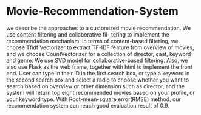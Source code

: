 # Movie-Recommendation-System

we describe the approaches to a customized movie recommendation. We use content filtering and collaborative fil- tering to implement the recommendation mechanism. In terms of content-based filtering, we choose Tfidf Vectorizer to extract TF-IDF feature from overview of movies, and we choose CountVectorizer for a collection of director, cast, keyword and genre. We use SVD model for collaborative-based filtering. Also, we also use Flask as the web frame, together with html to implement the front end. User can type in their ID in the first search box, or type a keyword in the second search box and select a radio to choose whether you want to search based on overview or other dimension such as director, and the system will return top eight recommended movies based on your profile, or your keyword type. With Root-mean-square error(RMSE) method, our recommendation system can reach good evaluation result of 0.9.
